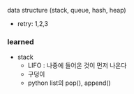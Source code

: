 data structure (stack, queue, hash, heap)

* retry: 1,2,3
### learned
  - stack
    - LIFO : 나중에 들어온 것이 먼저 나온다
    - 구덩이
    - python list의 pop(), append()
